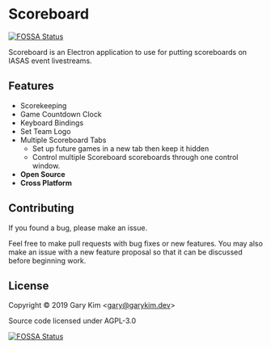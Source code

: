 # Scoreboard
[![FOSSA Status](https://app.fossa.io/api/projects/git%2Bgithub.com%2Fgary-kim%2Fopen-ias-scoreboard.svg?type=shield)](https://app.fossa.io/projects/git%2Bgithub.com%2Fgary-kim%2Fopen-ias-scoreboard?ref=badge_shield)

Scoreboard is an Electron application to use for putting scoreboards on IASAS event livestreams.

## Features

- Scorekeeping
- Game Countdown Clock
- Keyboard Bindings
- Set Team Logo
- Multiple Scoreboard Tabs
    - Set up future games in a new tab then keep it hidden
    - Control multiple Scoreboard scoreboards through one control window.
- **Open Source**
- **Cross Platform**

## Contributing

If you found a bug, please make an issue.

Feel free to make pull requests with bug fixes or new features. You may also make an issue with a new feature proposal so that it can be discussed before beginning work.

## License
Copyright &copy; 2019 Gary Kim <<gary@garykim.dev>>

Source code licensed under AGPL-3.0

[![FOSSA Status](https://app.fossa.io/api/projects/git%2Bgithub.com%2Fgary-kim%2Fopen-ias-scoreboard.svg?type=large)](https://app.fossa.io/projects/git%2Bgithub.com%2Fgary-kim%2Fopen-ias-scoreboard?ref=badge_large)